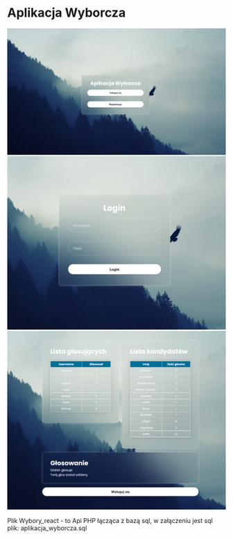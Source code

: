 # Aplikacja Wyborcza

![Screenshot 1](screenshots/screenshot1.png)
![Screenshot 2](screenshots/screenshot2.png)
![Screenshot 3](screenshots/screenshot3.png)

Plik Wybory_react - to Api PHP łącząca z bazą sql, w załączeniu jest sql plik: aplikacja_wyborcza.sql
